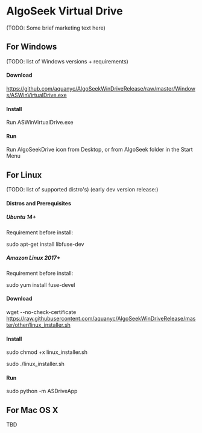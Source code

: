 # AlgoSeek Virtual Drive

(TODO: Some brief marketing text here)

## For Windows

(TODO: list of Windows versions + requirements)

#### Download

https://github.com/aquanyc/AlgoSeekWinDriveRelease/raw/master/Windows/ASWinVirtualDrive.exe

#### Install

Run ASWinVirtualDrive.exe

#### Run

Run AlgoSeekDrive icon from Desktop, or from AlgoSeek folder in the Start Menu

## For Linux

(TODO: list of supported distro's)
(early dev version release:)

#### Distros and Prerequisites

##### Ubuntu 14+

Requirement before install:

sudo apt-get install libfuse-dev

##### Amazon Linux 2017+

Requirement before install:

sudo yum install fuse-devel

#### Download

wget --no-check-certificate https://raw.githubusercontent.com/aquanyc/AlgoSeekWinDriveRelease/master/other/linux_installer.sh

#### Install

sudo chmod +x linux_installer.sh

sudo ./linux_installer.sh

#### Run

sudo python -m ASDriveApp

## For Mac OS X 

TBD